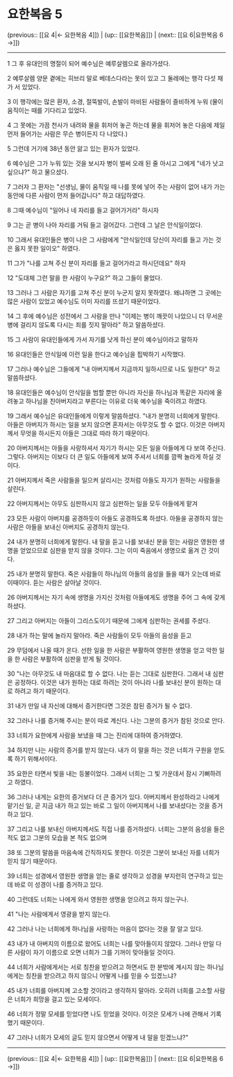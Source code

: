 # 요한복음 5

(previous:: [[요 4|← 요한복음 4]]) | (up:: [[요한복음]]) | (next:: [[요 6|요한복음 6 →]])

***




1 
그 후 유대인의 명절이 되어 예수님은 예루살렘으로 올라가셨다. 



2 
예루살렘 양문 곁에는 히브리 말로 베데스다라는 못이 있고 그 둘레에는 행각 다섯 채가 서 있었다. 



3 
이 행각에는 많은 환자, 소경, 절뚝발이, 손발이 마비된 사람들이 즐비하게 누워 (물이 움직이는 때를 기다리고 있었다. 



4 
그 못에는 가끔 천사가 내려와 물을 휘저어 놓곤 하는데 물을 휘저어 놓은 다음에 제일 먼저 들어가는 사람은 무슨 병이든지 다 나았다.) 



5 
그런데 거기에 38년 동안 앓고 있는 환자가 있었다. 



6 
예수님은 그가 누워 있는 것을 보시자 병이 벌써 오래 된 줄 아시고 그에게 "네가 낫고 싶으냐?" 하고 물으셨다. 



7 
그러자 그 환자는 "선생님, 물이 움직일 때 나를 못에 넣어 주는 사람이 없어 내가 가는 동안에 다른 사람이 먼저 들어갑니다" 하고 대답하였다. 



8 
그때 예수님이 "일어나 네 자리를 들고 걸어가거라" 하시자 



9 
그는 곧 병이 나아 자리를 거둬 들고 걸어갔다. 그런데 그 날은 안식일이었다. 



10 
그래서 유대인들은 병이 나은 그 사람에게 "안식일인데 당신이 자리를 들고 가는 것은 옳지 못한 일이오" 하였다. 



11 
그가 "나를 고쳐 주신 분이 자리를 들고 걸어가라고 하시던데요" 하자 



12 
"도대체 그런 말을 한 사람이 누구요?" 하고 그들이 물었다. 



13 
그러나 그 사람은 자기를 고쳐 주신 분이 누군지 알지 못하였다. 왜냐하면 그 곳에는 많은 사람이 있었고 예수님도 이미 자리를 뜨셨기 때문이었다. 



14 
그 후에 예수님은 성전에서 그 사람을 만나 "이제는 병이 깨끗이 나았으니 더 무서운 병에 걸리지 않도록 다시는 죄를 짓지 말아라" 하고 말씀하셨다. 



15 
그 사람이 유대인들에게 가서 자기를 낫게 하신 분이 예수님이라고 말하자 



16 
유대인들은 안식일에 이런 일을 한다고 예수님을 핍박하기 시작했다. 



17 
그러나 예수님은 그들에게 "내 아버지께서 지금까지 일하시므로 나도 일한다" 하고 말씀하셨다. 



18 
유대인들은 예수님이 안식일을 범할 뿐만 아니라 자신을 하나님과 똑같은 자리에 올려놓고 하나님을 친아버지라고 부른다는 이유로 더욱 예수님을 죽이려고 하였다. 



19 
그래서 예수님은 유대인들에게 이렇게 말씀하셨다. "내가 분명히 너희에게 말한다. 아들은 아버지가 하시는 일을 보지 않으면 혼자서는 아무것도 할 수 없다. 이것은 아버지께서 무엇을 하시든지 아들은 그대로 따라 하기 때문이다. 



20 
아버지께서는 아들을 사랑하셔서 자기가 하시는 모든 일을 아들에게 다 보여 주신다. 그렇다. 아버지는 이보다 더 큰 일도 아들에게 보여 주셔서 너희를 깜짝 놀라게 하실 것이다. 



21 
아버지께서 죽은 사람들을 일으켜 살리시는 것처럼 아들도 자기가 원하는 사람들을 살린다. 



22 
아버지께서는 아무도 심판하시지 않고 심판하는 일을 모두 아들에게 맡겨 



23 
모든 사람이 아버지를 공경하듯이 아들도 공경하도록 하셨다. 아들을 공경하지 않는 사람은 아들을 보내신 아버지도 공경하지 않는다. 



24 
내가 분명히 너희에게 말한다. 내 말을 듣고 나를 보내신 분을 믿는 사람은 영원한 생명을 얻었으므로 심판을 받지 않을 것이다. 그는 이미 죽음에서 생명으로 옮겨 간 것이다. 



25 
내가 분명히 말한다. 죽은 사람들이 하나님의 아들의 음성을 들을 때가 오는데 바로 이때이다. 듣는 사람은 살아날 것이다. 



26 
아버지께서는 자기 속에 생명을 가지신 것처럼 아들에게도 생명을 주어 그 속에 갖게 하셨다. 



27 
그리고 아버지는 아들이 그리스도이기 때문에 그에게 심판하는 권세를 주셨다. 



28 
내가 하는 말에 놀라지 말아라. 죽은 사람들이 모두 아들의 음성을 듣고 



29 
무덤에서 나올 때가 온다. 선한 일을 한 사람은 부활하여 영원한 생명을 얻고 악한 일을 한 사람은 부활하여 심판을 받게 될 것이다. 



30 
"나는 아무것도 내 마음대로 할 수 없다. 나는 듣는 그대로 심판한다. 그래서 내 심판은 공정하다. 이것은 내가 원하는 대로 하려는 것이 아니라 나를 보내신 분이 원하는 대로 하려고 하기 때문이다. 



31 
내가 만일 내 자신에 대해서 증거한다면 그것은 참된 증거가 될 수 없다. 



32 
그러나 나를 증거해 주시는 분이 따로 계신다. 나는 그분의 증거가 참된 것으로 안다. 



33 
너희가 요한에게 사람을 보냈을 때 그는 진리에 대하여 증거하였다. 



34 
하지만 나는 사람의 증거를 받지 않는다. 내가 이 말을 하는 것은 너희가 구원을 얻도록 하기 위해서이다. 



35 
요한은 타면서 빛을 내는 등불이었다. 그래서 너희는 그 빛 가운데서 잠시 기뻐하려고 하였다. 



36 
그러나 내게는 요한의 증거보다 더 큰 증거가 있다. 아버지께서 완성하라고 나에게 맡기신 일, 곧 지금 내가 하고 있는 바로 그 일이 아버지께서 나를 보내셨다는 것을 증거하고 있다. 



37 
그리고 나를 보내신 아버지께서도 직접 나를 증거하셨다. 너희는 그분의 음성을 들은 적도 없고 그분의 모습을 본 적도 없으며 



38 
또 그분의 말씀을 마음속에 간직하지도 못한다. 이것은 그분이 보내신 자를 너희가 믿지 않기 때문이다. 



39 
너희는 성경에서 영원한 생명을 얻는 줄로 생각하고 성경을 부지런히 연구하고 있는데 바로 이 성경이 나를 증거하고 있다. 



40 
그런데도 너희는 나에게 와서 영원한 생명을 얻으려고 하지 않는구나. 



41 
"나는 사람에게서 영광을 받지 않는다. 



42 
그러나 나는 너희에게 하나님을 사랑하는 마음이 없다는 것을 잘 알고 있다. 



43 
내가 내 아버지의 이름으로 왔어도 너희는 나를 맞아들이지 않았다. 그러나 만일 다른 사람이 자기 이름으로 오면 너희가 그를 기꺼이 맞아들일 것이다. 



44 
너희가 사람에게서는 서로 칭찬을 받으려고 하면서도 한 분밖에 계시지 않는 하나님에게는 칭찬을 받으려고 하지 않으니 어떻게 나를 믿을 수 있겠느냐? 



45 
내가 너희를 아버지께 고소할 것이라고 생각하지 말아라. 오히려 너희를 고소할 사람은 너희가 희망을 걸고 있는 모세이다. 



46 
너희가 정말 모세를 믿었다면 나도 믿었을 것이다. 이것은 모세가 나에 관해서 기록했기 때문이다. 



47 
그러나 너희가 모세의 글도 믿지 않으면서 어떻게 내 말을 믿겠느냐?"

***

(previous:: [[요 4|← 요한복음 4]]) | (up:: [[요한복음]]) | (next:: [[요 6|요한복음 6 →]])
